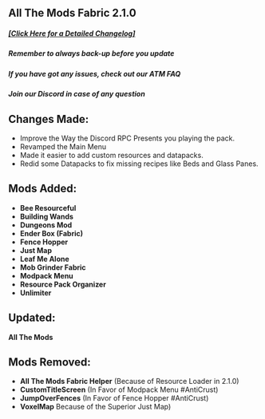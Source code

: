 ## All The Mods Fabric 2.1.0
##### [[**Click Here for a Detailed Changelog**]](https://raw.githubusercontent.com/AllTheMods/ATM-Fabric/master/changelog/2.2.0-detailed.txt)


##### Remember to always back-up before you update 

##### If you have got any issues, check out our ATM FAQ

##### Join our Discord in case of any question

## Changes Made:
- Improve the Way the Discord RPC Presents you playing the pack.
- Revamped the Main Menu
- Made it easier to add custom resources and datapacks.
- Redid some Datapacks to fix missing recipes like Beds and Glass Panes.


## Mods Added:

- **Bee Resourceful**
- **Building Wands**
- **Dungeons Mod**
- **Ender Box (Fabric)**
- **Fence Hopper**
- **Just Map**
- **Leaf Me Alone**
- **Mob Grinder Fabric**
- **Modpack Menu**
- **Resource Pack Organizer**
- **Unlimiter**

## Updated:
 **All The Mods**

## Mods Removed:

- **All The Mods Fabric Helper** (Because of Resource Loader in 2.1.0)
- **CustomTitleScreen** (In Favor of Modpack Menu #AntiCrust)
- **JumpOverFences** (In Favor of Fence Hopper #AntiCrust)
- **VoxelMap** Because of the Superior Just Map)
